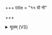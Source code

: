 +++
title = "१५ यो नो"

+++
<details><summary>मूलम् (VS)</summary>

यो नो॒ अश्वे॑षु वी॒रेषु॒ यो नो॒ गोष्व॑जा॒विषु॑। क्र॒व्यादं॒ निर्णु॑दामसि॒ यो अ॒ग्निर्ज॑न॒योप॑नः ॥
</details>
